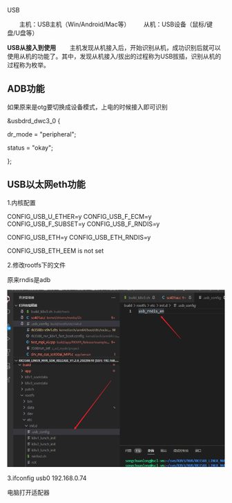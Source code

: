 USB

    主机：USB主机（Win/Android/Mac等）
    从机：USB设备（鼠标/键盘/U盘等）

**USB从接入到使用**
    主机发现从机接入后，开始识别从机，成功识别后就可以使用从机的功能了。其中，发现从机接入/拔出的过程称为USB拔插，识别从机的过程称为枚举。













## ADB功能

如果原来是otg要切换成设备模式，上电的时候接入即可识别

&usbdrd_dwc3_0 {

 dr_mode = "peripheral";

 status = "okay";

};



## USB以太网eth功能

1.内核配置

CONFIG_USB_U_ETHER=y
CONFIG_USB_F_ECM=y
CONFIG_USB_F_SUBSET=y
CONFIG_USB_F_RNDIS=y

CONFIG_USB_ETH=y
CONFIG_USB_ETH_RNDIS=y

CONFIG_USB_ETH_EEM is not set



2.修改rootfs下的文件

原来rndis是adb

![image-20230616100803324](image/USB.assets/image-20230616100803324.png)

3.ifconfig usb0 192.168.0.74

电脑打开适配器